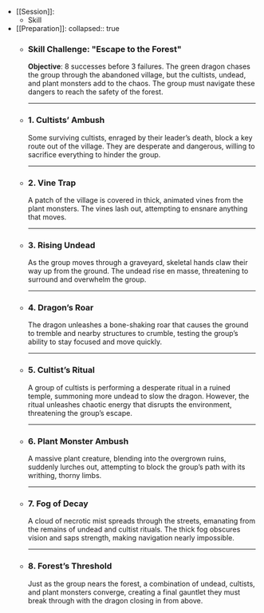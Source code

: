 - [[Session]]:
	- Skill
- [[Preparation]]:
  collapsed:: true
	- ### Skill Challenge: "Escape to the Forest"  
	  **Objective**: 8 successes before 3 failures. The green dragon chases the group through the abandoned village, but the cultists, undead, and plant monsters add to the chaos. The group must navigate these dangers to reach the safety of the forest.
	  
	  ---
	- ### 1. **Cultists’ Ambush**  
	  Some surviving cultists, enraged by their leader’s death, block a key route out of the village. They are desperate and dangerous, willing to sacrifice everything to hinder the group.
	  
	  ---
	- ### 2. **Vine Trap**  
	  A patch of the village is covered in thick, animated vines from the plant monsters. The vines lash out, attempting to ensnare anything that moves.
	  
	  ---
	- ### 3. **Rising Undead**  
	  As the group moves through a graveyard, skeletal hands claw their way up from the ground. The undead rise en masse, threatening to surround and overwhelm the group.
	  
	  ---
	- ### 4. **Dragon’s Roar**  
	  The dragon unleashes a bone-shaking roar that causes the ground to tremble and nearby structures to crumble, testing the group’s ability to stay focused and move quickly.
	  
	  ---
	- ### 5. **Cultist’s Ritual**  
	  A group of cultists is performing a desperate ritual in a ruined temple, summoning more undead to slow the dragon. However, the ritual unleashes chaotic energy that disrupts the environment, threatening the group’s escape.
	  
	  ---
	- ### 6. **Plant Monster Ambush**  
	  A massive plant creature, blending into the overgrown ruins, suddenly lurches out, attempting to block the group’s path with its writhing, thorny limbs.
	  
	  ---
	- ### 7. **Fog of Decay**  
	  A cloud of necrotic mist spreads through the streets, emanating from the remains of undead and cultist rituals. The thick fog obscures vision and saps strength, making navigation nearly impossible.
	  
	  ---
	- ### 8. **Forest’s Threshold**  
	  Just as the group nears the forest, a combination of undead, cultists, and plant monsters converge, creating a final gauntlet they must break through with the dragon closing in from above.